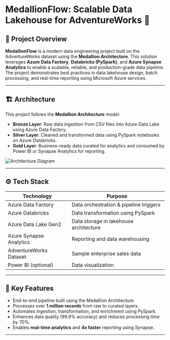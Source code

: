 # MedallionFlow: Scalable Data Lakehouse for AdventureWorks 🚀

## 📌 Project Overview

**MedallionFlow** is a modern data engineering project built on the AdventureWorks dataset using the **Medallion Architecture**. This solution leverages **Azure Data Factory**, **Databricks (PySpark)**, and **Azure Synapse Analytics** to enable a scalable, reliable, and production-grade data pipeline. The project demonstrates best practices in data lakehouse design, batch processing, and real-time reporting using Microsoft Azure services.

---

## 🏗️ Architecture

This project follows the **Medallion Architecture** model:
- **Bronze Layer**: Raw data ingestion from CSV files into Azure Data Lake using Azure Data Factory.
- **Silver Layer**: Cleaned and transformed data using PySpark notebooks on Azure Databricks.
- **Gold Layer**: Business-ready data curated for analytics and consumed by Power BI or Synapse Analytics for reporting.

![Architecture Diagram]([https://github.com/Siva-Sanam/Adventure_Works_Spark_Medallion_Architecture_Azure_Project/blob/main/projectarchitecture.png])

---

## ⚙️ Tech Stack

| Technology             | Purpose                               |
|------------------------|----------------------------------------|
| Azure Data Factory     | Data orchestration & pipeline triggers |
| Azure Databricks       | Data transformation using PySpark      |
| Azure Data Lake Gen2   | Data storage in lakehouse architecture |
| Azure Synapse Analytics| Reporting and data warehousing         |
| AdventureWorks Dataset | Sample enterprise sales data           |
| Power BI (optional)    | Data visualization                     |

---

## 🚀 Key Features

- End-to-end pipeline built using the Medallion Architecture.
- Processes over **1 million records** from raw to curated layers.
- Automates ingestion, transformation, and enrichment using PySpark.
- Enhances data quality (99.9% accuracy) and reduces processing time by 70%.
- Enables **real-time analytics** and **4x faster** reporting using Synapse.

---

